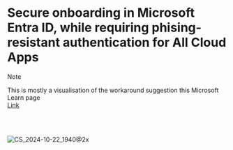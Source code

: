 # Secure onboarding in Microsoft Entra ID, while requiring phising-resistant authentication for All Cloud Apps

> [!NOTE]
> This is mostly a visualisation of the workaround suggestion this Microsoft Learn page<br>
> [Link](https://learn.microsoft.com/en-us/entra/identity/authentication/how-to-support-authenticator-passkey#workarounds-for-an-authentication-strength-conditional-access-policy-loop)
<br>
<br>

![CS_2024-10-22_1940@2x](https://github.com/user-attachments/assets/882c969a-f883-4e53-9665-282fa87cf26c)

